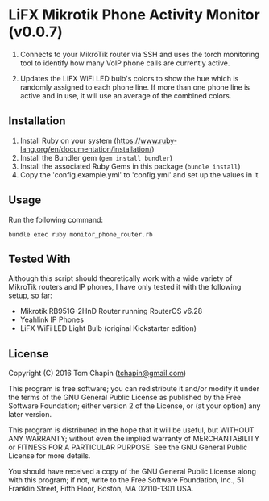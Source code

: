 # LiFX Mikrotik Phone Activity Monitor (v0.0.7)

1. Connects to your MikroTik router via SSH and uses the torch monitoring tool
   to identify how many VoIP phone calls are currently active.

2. Updates the LiFX WiFi LED bulb's colors to show the hue which is randomly assigned to each phone line.
   If more than one phone line is active and in use, it will use an average of the combined colors.

## Installation
1. Install Ruby on your system (https://www.ruby-lang.org/en/documentation/installation/)
2. Install the Bundler gem (```gem install bundler```)
3. Install the associated Ruby Gems in this package (```bundle install```)
4. Copy the 'config.example.yml' to 'config.yml' and set up the values in it

## Usage
Run the following command:
```
bundle exec ruby monitor_phone_router.rb
```

## Tested With

Although this script should theoretically work with a wide variety of MikroTik routers and IP phones,
I have only tested it with the following setup, so far:

- Mikrotik RB951G-2HnD Router running RouterOS v6.28
- Yeahlink IP Phones
- LiFX WiFi LED Light Bulb (original Kickstarter edition)


## License

Copyright (C) 2016 Tom Chapin (tchapin@gmail.com)

This program is free software; you can redistribute it and/or modify
it under the terms of the GNU General Public License as published by
the Free Software Foundation; either version 2 of the License, or
(at your option) any later version.

This program is distributed in the hope that it will be useful,
but WITHOUT ANY WARRANTY; without even the implied warranty of
MERCHANTABILITY or FITNESS FOR A PARTICULAR PURPOSE.  See the
GNU General Public License for more details.

You should have received a copy of the GNU General Public License along
with this program; if not, write to the Free Software Foundation, Inc.,
51 Franklin Street, Fifth Floor, Boston, MA 02110-1301 USA.